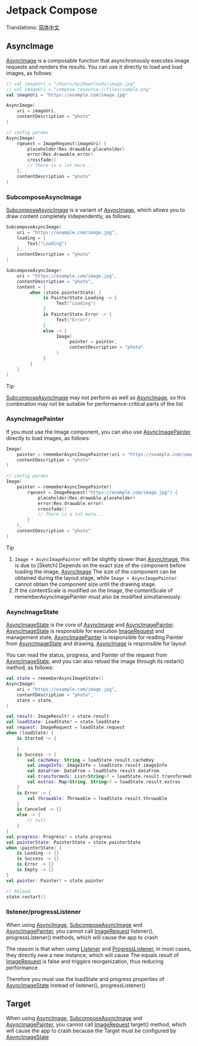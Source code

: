 # Jetpack Compose

Translations: [简体中文](compose_zh.md)

## AsyncImage

[AsyncImage] is a composable function that asynchronously executes image requests and renders the
results. You can use it directly to load and load images, as follows:

```kotlin
// val imageUri = "/Users/my/Downloads/image.jpg"
// val imageUri = "compose.resource://files/sample.png"
val imageUri = "https://example.com/image.jpg"

AsyncImage(
    uri = imageUri,
    contentDescription = "photo"
)

// config params
AsyncImage(
    rqeuest = ImageRequest(imageUri) {
        placeholder(Res.drawable.placeholder)
        error(Res.drawable.error)
        crossfade()
        // There is a lot more...
    },
    contentDescription = "photo"
)
```

### SubcomposeAsyncImage

[SubcomposeAsyncImage] is a variant of [AsyncImage], which allows you to draw content completely
independently, as follows:

```kotlin
SubcomposeAsyncImage(
    uri = "https://example.com/image.jpg",
    loading = {
        Text("Loading")
    },
    contentDescription = "photo"
)

SubcomposeAsyncImage(
    uri = "https://example.com/image.jpg",
    contentDescription = "photo",
    content = {
         when (state.painterState) {
              is PainterState.Loading -> {
                   Text("Loading")
              }
              is PainterState.Error -> {
                   Text("Error")
              }
              else -> {
                   Image(
                        painter = painter,
                        contentDescription = "photo"
                   )
              }
         }
    }
)
```

> [!TIP]
> [SubcomposeAsyncImage] may not perform as well as [AsyncImage], so this combination may not be
> suitable for performance-critical parts of the list

### AsyncImagePainter

If you must use the Image component, you can also use [AsyncImagePainter] directly
to load images, as follows:

```kotlin
Image(
    painter = rememberAsyncImagePainter(uri = "https://example.com/image.jpg"),
    contentDescription = "photo"
)

// config params
Image(
    painter = rememberAsyncImagePainter(
        rqeuest = ImageRequest("https://example.com/image.jpg") {
            placeholder(Res.drawable.placeholder)
            error(Res.drawable.error)
            crossfade()
            // There is a lot more...
        }
    ),
    contentDescription = "photo"
)
```

> [!TIP]
> 1. `Image + AsyncImagePainter` will be slightly slower than [AsyncImage], this is due to [Sketch]
     Depends on the exact size of the component before loading the image, [AsyncImage]
     The size of the component can be obtained during the layout stage,
     while `Image + AsyncImagePainter` cannot obtain the component size until the drawing stage.
> 2. If the contentScale is modified on the Image, the contentScale of rememberAsyncImagePainter
     must also be modified simultaneously.

### AsyncImageState

[AsyncImageState] is the core of [AsyncImage] and [AsyncImagePainter]. [AsyncImageState] is
responsible for execution [ImageRequest] and management state, [AsyncImagePainter] is responsible
for reading Painter from [AsyncImageState] and drawing, [AsyncImage] is responsible for layout

You can read the status, progress, and Painter of the request from [AsyncImageState], and you can
also reload the image through its restart() method, as follows:

```kotlin
val state = rememberAsyncImageState()
AsyncImage(
    uri = "https://example.com/image.jpg",
    contentDescription = "photo",
    state = state,
)

val result: ImageResult? = state.result
val loadState: LoadState? = state.loadState
val request: ImageRequest = loadState.request
when (loadState) {
    is Started -> {

    }
    is Success -> {
        val cacheKey: String = loadState.result.cacheKey
        val imageInfo: ImageInfo = loadState.result.imageInfo
        val dataFrom: DataFrom = loadState.result.dataFrom
        val transformeds: List<String>? = loadState.result.transformeds
        val extras: Map<String, String>? = loadState.result.extras
    }
    is Error -> {
        val throwable: Throwable = loadState.result.throwable
    }
    is Canceled -> {}
    else -> {
        // null
    }
}
val progress: Progress? = state.progress
val painterState: PainterState = state.painterState
when (painterState) {
    is Loading -> {}
    is Success -> {}
    is Error -> {}
    is Empty -> {}
}
val painter: Painter? = state.painter

// Reload
state.restart()
```

### listener/progressListener

When using [AsyncImage], [SubcomposeAsyncImage] and [AsyncImagePainter], you cannot
call [ImageRequest] listener(), progressListener() methods, which will cause the app to crash

The reason is that when using [Listener] and [ProgressListener], in most cases, they directly new a
new instance, which will cause The equals result of [ImageRequest] is false and triggers
reorganization, thus reducing performance

Therefore you must use the loadState and progress properties of [AsyncImageState] instead of
listener(), progressListener()

## Target

When using [AsyncImage], [SubcomposeAsyncImage] and [AsyncImagePainter], you cannot
call [ImageRequest] target() method, which will cause the app to crash because the Target must be
configured by [AsyncImageState]


[comment]: <> (classs)

[AsyncImage]: ../../sketch-compose-core/src/commonMain/kotlin/com/github/panpf/sketch/AsyncImage.kt

[AsyncImagePainter]: ../../sketch-compose-core/src/commonMain/kotlin/com/github/panpf/sketch/AsyncImagePainter.kt

[AsyncImageState]: ../../sketch-compose-core/src/commonMain/kotlin/com/github/panpf/sketch/AsyncImageState.common.kt

[SubcomposeAsyncImage]: ../../sketch-compose-core/src/commonMain/kotlin/com/github/panpf/sketch/SubcomposeAsyncImage.kt

[ImageRequest]: ../../sketch-core/src/commonMain/kotlin/com/github/panpf/sketch/request/ImageRequest.kt

[Listener]: ../../sketch-core/src/commonMain/kotlin/com/github/panpf/sketch/request/Listener.kt

[ProgressListener]: ../../sketch-core/src/commonMain/kotlin/com/github/panpf/sketch/request/ProgressListener.kt